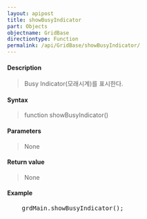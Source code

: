 ```yaml
---
layout: apipost
title: showBusyIndicator
part: Objects
objectname: GridBase
directiontype: Function
permalink: /api/GridBase/showBusyIndicator/
---
```



#### Description

> Busy Indicator(모래시계)를 표시한다.

#### Syntax

> function showBusyIndicator()

#### Parameters

> None

#### Return value

> None

#### Example

<pre class="prettyprint">
    grdMain.showBusyIndicator();
</pre>
